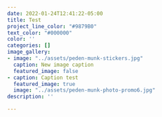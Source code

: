 ```yaml
---
date: 2022-01-24T12:41:22-05:00
title: Test
project_line_color: "#9879B0"
text_color: "#000000"
color: ''
categories: []
image_gallery:
- image: "../assets/peden-munk-stickers.jpg"
  caption: New image caption
  featured_image: false
- caption: Caption test
  featured_image: true
  image: "../assets/peden-munk-photo-promo6.jpg"
description: ''

---
```


